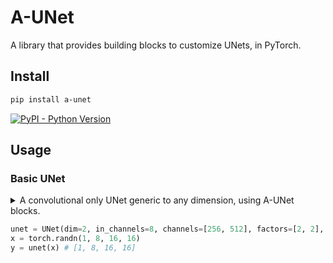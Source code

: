 # A-UNet

A library that provides building blocks to customize UNets, in PyTorch.

## Install
```bash
pip install a-unet
```

[![PyPI - Python Version](https://img.shields.io/pypi/v/a-unet?style=flat&colorA=black&colorB=black)](https://pypi.org/project/a-unet/)


## Usage

### Basic UNet

<details> <summary> A convolutional only UNet generic to any dimension, using A-UNet blocks. </summary>

```py
from typing import List
from a_unet import DownsampleT, Repeat, ResnetBlockT, Skip, UpsampleT
from torch import nn

def UNet(
    dim: int,
    in_channels: int,
    channels: List[int],
    factors: List[int],
    blocks: List[int],
) -> nn.Module:
    # Check lengths
    n_layers = len(channels)
    assert n_layers == len(factors) and n_layers == len(blocks), "lengths must match"

    # Define convolutional blocks types with provided dimensions
    Downsample = DownsampleT(dim=dim)
    Upsample = UpsampleT(dim=dim)

    # Resnet stack
    def Stack(channels: int, n_blocks: int) -> nn.Module:
        ResnetBlock = ResnetBlockT(dim=dim, in_channels=channels, out_channels=channels)
        resnet_stack = Repeat(ResnetBlock, times=n_blocks)
        return resnet_stack

    # Build UNet recursively
    def build(i: int) -> nn.Module:
        if i == n_layers:
            return nn.Identity()
        n_channels = channels[i - 1] if i > 0 else in_channels
        factor = factors[i]

        return Skip(
            Downsample(factor=factor, in_channels=n_channels, out_channels=channels[i]),
            Stack(channels=channels[i], n_blocks=blocks[i]),
            build(i + 1),
            Stack(channels=channels[i], n_blocks=blocks[i]),
            Upsample(factor=factor, in_channels=channels[i], out_channels=n_channels),
        )

    return build(0)
```

</details>

```py
unet = UNet(dim=2, in_channels=8, channels=[256, 512], factors=[2, 2], blocks=[2, 2])
x = torch.randn(1, 8, 16, 16)
y = unet(x) # [1, 8, 16, 16]
```
